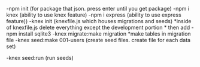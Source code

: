 -npm init (for package that json. press enter until you get package)
-npm i knex (ability to use knex feature)
-npm i express (ability to use express feature))
-knex init (knexfile.js which houses migrations and seeds)
    *inside of knexfile.js delete everything except the development portion
    * then add
-npm install sqlite3
-knex migrate:make migration 
    *make tables in migration file
-knex seed:make 001-users (create seed files. create file for each data set) 

-knex seed:run (run seeds)